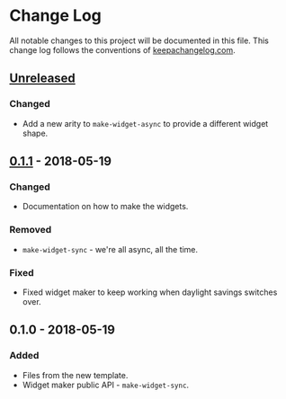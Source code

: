 # Change Log
All notable changes to this project will be documented in this file. This change log follows the conventions of [keepachangelog.com](http://keepachangelog.com/).

## [Unreleased]
### Changed
- Add a new arity to `make-widget-async` to provide a different widget shape.

## [0.1.1] - 2018-05-19
### Changed
- Documentation on how to make the widgets.

### Removed
- `make-widget-sync` - we're all async, all the time.

### Fixed
- Fixed widget maker to keep working when daylight savings switches over.

## 0.1.0 - 2018-05-19
### Added
- Files from the new template.
- Widget maker public API - `make-widget-sync`.

[Unreleased]: https://github.com/your-name/name-generator/compare/0.1.1...HEAD
[0.1.1]: https://github.com/your-name/name-generator/compare/0.1.0...0.1.1
